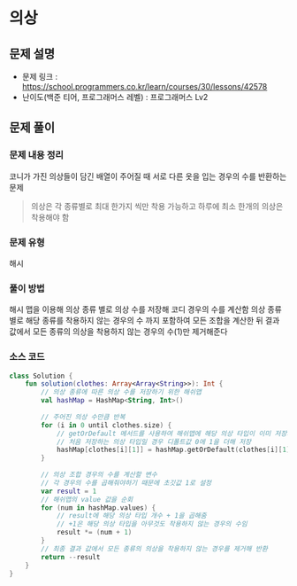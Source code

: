# 의상

## 문제 설명
- 문제 링크 : https://school.programmers.co.kr/learn/courses/30/lessons/42578
- 난이도(백준 티어, 프로그래머스 레벨) : 프로그래머스 Lv2


## 문제 풀이

### 문제 내용 정리
코니가 가진 의상들이 담긴 배열이 주어질 때 서로 다른 옷을 입는 경우의 수를 반환하는 문제
> 의상은 각 종류별로 최대 한가지 씩만 착용 가능하고 하루에 최소 한개의 의상은 착용해야 함

### 문제 유형
해시

### 풀이 방법
해시 맵을 이용해 의상 종류 별로 의상 수를 저장해 코디 경우의 수를 계산함
의상 종류 별로 해당 종류를 착용하지 않는 경우의 수 까지 포함하여 모든 조합을 계산한 뒤 결과 값에서 모든 종류의 의상을 착용하지 않는 경우의 수(1)만 제거해준다


### 소스 코드
```kotlin
class Solution {
    fun solution(clothes: Array<Array<String>>): Int {
        // 의상 종류에 따른 의상 수를 저장하기 위한 해쉬맵
        val hashMap = HashMap<String, Int>()
        
        // 주어진 의상 수만큼 반복
        for (i in 0 until clothes.size) {
            // getOrDefault 메서드를 사용하여 해쉬맵에 해당 의상 타입이 이미 저장되어 있다면 해당하는 value값에 1을 더해 저장하고
            // 처음 저장하는 의상 타입일 경우 디폴트값 0에 1을 더해 저장
            hashMap[clothes[i][1]] = hashMap.getOrDefault(clothes[i][1], 0) + 1
        }
        
        // 의상 조합 경우의 수를 계산할 변수
        // 각 경우의 수를 곱해줘야하기 때문에 초깃값 1로 설정
        var result = 1
        // 해쉬맵의 value 값을 순회
        for (num in hashMap.values) {
            // result에 해당 의상 타입 개수 + 1을 곱해줌
            // +1은 해당 의상 타입을 아무것도 착용하지 않는 경우의 수임
            result *= (num + 1)
        }
        // 최종 결과 값에서 모든 종류의 의상을 착용하지 않는 경우를 제거해 반환
        return --result
    }
}
```